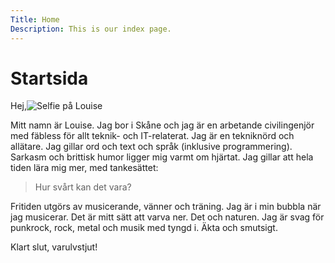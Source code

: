 ```yaml
---
Title: Home
Description: This is our index page.
---
```


Startsida
==========================
Hej,![Selfie på Louise](%assets_url%/img/me00-dark.png)

Mitt namn är Louise. Jag bor i Skåne och jag är en arbetande civilingenjör med fäbless för allt teknik- och IT-relaterat. Jag är en tekniknörd och allätare. Jag gillar ord och text och språk (inklusive programmering). Sarkasm och brittisk humor ligger mig varmt om hjärtat. Jag gillar att hela tiden lära mig mer, med tankesättet:
> Hur svårt kan det vara?

Fritiden utgörs av musicerande, vänner och träning. Jag är i min bubbla när jag musicerar. Det är mitt sätt att varva ner. Det och naturen. Jag är svag för punkrock, rock, metal och musik med tyngd i. Äkta och smutsigt.

Klart slut, varulvstjut!
